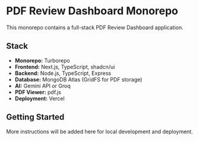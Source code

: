 # PDF Review Dashboard Monorepo

This monorepo contains a full-stack PDF Review Dashboard application.

## Stack

- **Monorepo:** Turborepo
- **Frontend:** Next.js, TypeScript, shadcn/ui
- **Backend:** Node.js, TypeScript, Express
- **Database:** MongoDB Atlas (GridFS for PDF storage)
- **AI:** Gemini API or Groq
- **PDF Viewer:** pdf.js
- **Deployment:** Vercel

## Getting Started

More instructions will be added here for local development and deployment.


